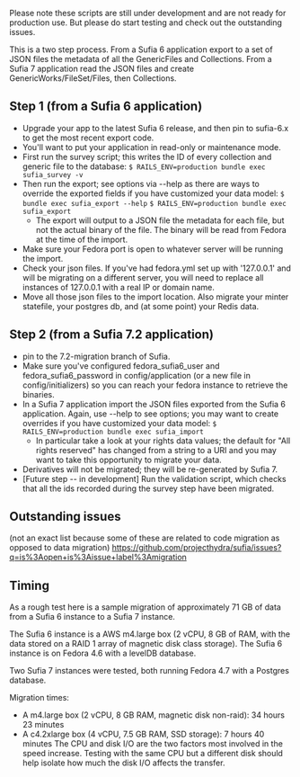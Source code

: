 Please note these scripts are still under development and are not ready for production use. But please do start testing and check out the outstanding issues. 

This is a two step process. From a Sufia 6 application export to a set of JSON files the metadata of all the GenericFiles and Collections. From a Sufia 7 application read the JSON files and create GenericWorks/FileSet/Files, then Collections. 

## Step 1 (from a Sufia 6 application)
- Upgrade your app to the latest Sufia 6 release, and then pin to sufia-6.x to get the most recent export code.
- You'll want to put your application in read-only or maintenance mode.
- First run the survey script; this writes the ID of every collection and generic file to the database:
`$ RAILS_ENV=production bundle exec sufia_survey -v`
- Then run the export; see options via --help as there are ways to override the exported fields if you have customized your data model:
`$ bundle exec sufia_export --help`
`$ RAILS_ENV=production bundle exec sufia_export`
  - The export will output to a JSON file the metadata for each file, but not the actual binary of the file. The binary will be read from Fedora at the time of the import.
- Make sure your Fedora port is open to whatever server will be running the import.
- Check your json files. If you've had fedora.yml set up with '127.0.0.1' and will be migrating on a different server, you will need to replace all instances of 127.0.0.1 with a real IP or domain name.
- Move all those json files to the import location. Also migrate your minter statefile, your postgres db, and (at some point) your Redis data.

## Step 2 (from a Sufia 7.2 application)
- pin to the 7.2-migration branch of Sufia.
- Make sure you've configured fedora_sufia6_user and fedora_sufia6_password in config/application (or a new file in config/initializers) so you can reach your fedora instance to retrieve the binaries.
- In a Sufia 7 application import the JSON files exported from the Sufia 6 application. Again, use --help to see options; you may want to create overrides if you have customized your data model:
`$ RAILS_ENV=production bundle exec sufia_import`
  - In particular take a look at your rights data values; the default for "All rights reserved" has changed from a string to a URI and you may want to take this opportunity to migrate your data.
- Derivatives will not be migrated; they will be re-generated by Sufia 7.
- [Future step -- in development] Run the validation script, which checks that all the ids recorded during the survey step have been migrated.


## Outstanding issues
(not an exact list because some of these are related to code migration as opposed to data migration)
https://github.com/projecthydra/sufia/issues?q=is%3Aopen+is%3Aissue+label%3Amigration

## Timing
As a rough test here is a sample migration of approximately 71 GB of data from a Sufia 6 instance to a Sufia 7 instance.

The Sufia 6 instance is a AWS m4.large box (2 vCPU, 8 GB of RAM, with the data stored on a RAID 1 array of magnetic disk class storage). The Sufia 6 instance is on Fedora 4.6 with a levelDB database.

Two Sufia 7 instances were tested, both running Fedora 4.7 with a Postgres database.

Migration times:
* A m4.large box (2 vCPU, 8 GB RAM, magnetic disk non-raid): 34 hours 23 minutes 
* A c4.2xlarge box (4 vCPU, 7.5 GB RAM, SSD storage): 7 hours 40 minutes
The CPU and disk I/O are the two factors most involved in the speed increase. Testing with the same CPU but a different disk should help isolate how much the disk I/O affects the transfer.